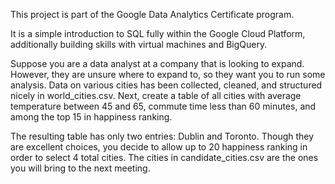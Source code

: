 This project is part of the Google Data Analytics Certificate program.

It is a simple introduction to SQL fully within the Google Cloud Platform, additionally building skills with virtual machines and BigQuery.


Suppose you are a data analyst at a company that is looking to expand. However, they are unsure where to expand to, so they want you to run some analysis. Data on various cities has been collected, cleaned, and structured nicely in world_cities.csv. Next, create a table of all cities with average temperature between 45 and 65, commute time less than 60 minutes, and among the top 15 in happiness ranking.

The resulting table has only two entries: Dublin and Toronto. Though they are excellent choices, you decide to allow up to 20 happiness ranking in order to select 4 total cities. The cities in candidate_cities.csv are the ones you will bring to the next meeting.
